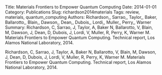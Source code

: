 Title: Materials Frontiers to Empower Quantum Computing
Date: 2014-01-01
Category: Publications
Slug: richardson2014materials
Tags: review, materials, quantum_computing
Authors: Richardson,, Sarrao,, Taylor,, Baker, Ballarotto,, Blain,, Dawson,, Dean,, Dubois,, Lordi,, Muller,, Perry,, Warner
Summary: Richardson, C, Sarrao, J, Taylor, A, Baker N, Ballarotto, V, Blain, M, Dawson, J, Dean, D, Dubois, J, Lordi, V, Muller, R, Perry, K, Warner M. Materials Frontiers to Empower Quantum Computing. Technical report, Los Alamos National Laboratory, 2014.

Richardson, C, Sarrao, J, Taylor, A, Baker N, Ballarotto, V, Blain, M, Dawson, J, Dean, D, Dubois, J, Lordi, V, Muller, R, Perry, K, Warner M. Materials Frontiers to Empower Quantum Computing. Technical report, Los Alamos National Laboratory, 2014.



